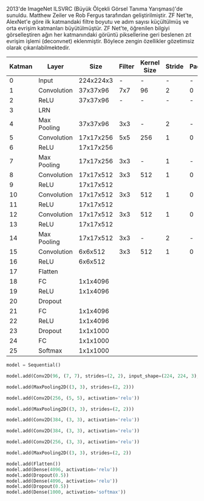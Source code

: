 2013'de ImageNet ILSVRC (Büyük Ölçekli Görsel Tanıma Yarışması)'de sunuldu. Matthew Zeiler ve Rob Fergus tarafından geliştirilmiştir. ZF Net'te, AlexNet'e göre ilk katmandaki filtre boyutu ve adım sayısı küçültülmüş ve orta evrişim katmanları büyütülmüştür. ZF Net'te, öğrenilen bilgiyi görselleştiren ağın her katmanındaki görüntü piksellerine geri beslenen zıt evrişim işlemi (deconvnet) eklenmiştir. Böylece zengin özellikler gözetimsiz olarak çıkarılabilmektedir.

| Katman | Layer | Size | Filter | Kernel Size | Stride | Padding |
| - | - | - | - | - | - | - |
| 0 | Input | 224x224x3 | - | - |  - | - | - |
| 1 | Convolution | 37x37x96 | 7x7 | 96 | 2 | 0 |
| 2 | ReLU | 37x37x96 | - | - | - | - |
| 3 | LRN |   
| 4 | Max Pooling | 37x37x96 | 3x3 | - | 2 | - |
| 5 | Convolution | 17x17x256 | 5x5 | 256 | 1 | 0 |
| 6 | ReLU | 17x17x256 |
| 7 | Max Pooling | 17x17x256 | 3x3 | - | 1 | - |
| 8 | Convolution | 17x17x512 | 3x3 | 512 | 1 | 0 |
| 9 | ReLU | 17x17x512 |
| 10 | Convolution | 17x17x512 | 3x3 | 512 | 1 | 0 |
| 11 | ReLU | 17x17x512 |
| 12 | Convolution | 17x17x512 | 3x3 | 512 | 1 | 0 |
| 13 | ReLU | 17x17x512 |
| 14 | Max Pooling | 17x17x512 | 3x3 | - | 2 | - |
| 15 | Convolution | 6x6x512 | 3x3 | 512 | 1 | 0 |
| 16 | ReLU | 6x6x512 |
| 17 | Flatten |
| 18 | FC | 1x1x4096 |
| 19 | ReLU | 1x1x4096 |
| 20 | Dropout | 
| 21 | FC | 1x1x4096 |
| 22 | ReLU | 1x1x4096 |
| 23 | Dropout | 1x1x1000 |
| 24 | FC | 1x1x1000 |
| 25 | Softmax | 1x1x1000 |

```python
model = Sequential()

model.add(Conv2D(96, (7, 7), strides=(2, 2), input_shape=(224, 224, 3), activation='relu'))

model.add(MaxPooling2D((3, 3), strides=(2, 2)))

model.add(Conv2D(256, (5, 5), activation='relu'))

model.add(MaxPooling2D((3, 3), strides=(2, 2)))

model.add(Conv2D(384, (3, 3), activation='relu'))

model.add(Conv2D(384, (3, 3), activation='relu'))

model.add(Conv2D(256, (3, 3), activation='relu'))

model.add(MaxPooling2D((3, 3), strides=(2, 2))

model.add(Flatten())
model.add(Dense(4096, activation='relu'))
model.add(Dropout(0.5))
model.add(Dense(4096, activation='relu'))
model.add(Dropout(0.5))
model.add(Dense(1000, activation='softmax'))
```

